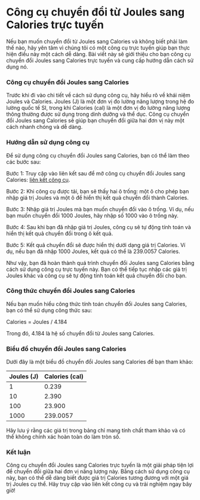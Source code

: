 Công cụ chuyển đổi từ Joules sang Calories trực tuyến
=====================================================

Nếu bạn muốn chuyển đổi từ Joules sang Calories và không biết phải làm thế nào, hãy yên tâm vì chúng tôi có một công cụ trực tuyến giúp bạn thực hiện điều này một cách dễ dàng. Bài viết này sẽ giới thiệu cho bạn công cụ chuyển đổi Joules sang Calories trực tuyến và cung cấp hướng dẫn cách sử dụng nó.

### Công cụ chuyển đổi Joules sang Calories

Trước khi đi vào chi tiết về cách sử dụng công cụ, hãy hiểu rõ về khái niệm Joules và Calories. Joules (J) là một đơn vị đo lường năng lượng trong hệ đo lường quốc tế SI, trong khi Calories (cal) là một đơn vị đo lường năng lượng thông thường được sử dụng trong dinh dưỡng và thể dục. Công cụ chuyển đổi Joules sang Calories sẽ giúp bạn chuyển đổi giữa hai đơn vị này một cách nhanh chóng và dễ dàng.

### Hướng dẫn sử dụng công cụ

Để sử dụng công cụ chuyển đổi Joules sang Calories, bạn có thể làm theo các bước sau:

Bước 1: Truy cập vào liên kết sau để mở công cụ chuyển đổi Joules sang Calories: [liên kết công cụ](https://www.onlinecalculatorsfree.com/vi/convert/joules-to-calories.html).

Bước 2: Khi công cụ được tải, bạn sẽ thấy hai ô trống: một ô cho phép bạn nhập giá trị Joules và một ô để hiển thị kết quả chuyển đổi thành Calories.

Bước 3: Nhập giá trị Joules mà bạn muốn chuyển đổi vào ô trống. Ví dụ, nếu bạn muốn chuyển đổi 1000 Joules, hãy nhập số 1000 vào ô trống này.

Bước 4: Sau khi bạn đã nhập giá trị Joules, công cụ sẽ tự động tính toán và hiển thị kết quả chuyển đổi trong ô kết quả.

Bước 5: Kết quả chuyển đổi sẽ được hiển thị dưới dạng giá trị Calories. Ví dụ, nếu bạn đã nhập 1000 Joules, kết quả có thể là 239.0057 Calories.

Như vậy, bạn đã hoàn thành quá trình chuyển đổi Joules sang Calories bằng cách sử dụng công cụ trực tuyến này. Bạn có thể tiếp tục nhập các giá trị Joules khác và công cụ sẽ tự động tính toán kết quả chuyển đổi cho bạn.

### Công thức chuyển đổi Joules sang Calories

Nếu bạn muốn hiểu công thức tính toán chuyển đổi Joules sang Calories, bạn có thể sử dụng công thức sau:

Calories = Joules / 4.184

Trong đó, 4.184 là hệ số chuyển đổi từ Joules sang Calories.

### Biểu đồ chuyển đổi Joules sang Calories

Dưới đây là một biểu đồ chuyển đổi Joules sang Calories để bạn tham khảo:

<table><thead><tr><th>Joules (J)</th><th>Calories (cal)</th></tr></thead><tbody><tr><td>1</td><td>0.239</td></tr><tr><td>10</td><td>2.390</td></tr><tr><td>100</td><td>23.900</td></tr><tr><td>1000</td><td>239.0057</td></tr></tbody></table>

Hãy lưu ý rằng các giá trị trong bảng chỉ mang tính chất tham khảo và có thể không chính xác hoàn toàn do làm tròn số.

### Kết luận

Công cụ chuyển đổi Joules sang Calories trực tuyến là một giải pháp tiện lợi để chuyển đổi giữa hai đơn vị năng lượng này. Bằng cách sử dụng công cụ này, bạn có thể dễ dàng biết được giá trị Calories tương đương với một giá trị Joules cụ thể. Hãy truy cập vào liên kết công cụ và trải nghiệm ngay bây giờ!